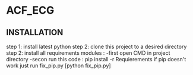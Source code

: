 # ACF_ECG

## INSTALLATION

step 1: install latest python
step 2: clone this project to a desired directory
step 2: install all requirements modules : 
-first open CMD in project directory
-secon run this code : pip install -r Requierements
if pip doesn't work just run fix_pip.py [python fix_pip.py]
